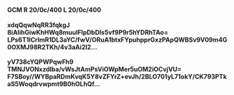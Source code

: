 #### GCM R 20/0c/400 L 20/0c/400
**xdqQqwNqRR3fqkgJ**<br/>**8iAIihGiwKhHWq8muuIFlpDbDls5vf9P9r5hYDRhTAo=**<br/>**LPs6T1ICrlmR1DL3aYC/fwV/ORuA1btxFYpuhpprGxzPApQWBSv9V09m4G0OXMJ98R2TKh/4v3aAi2l2...**<br/><br/>
**yV738cYQPWPqwFh9**<br/>**TMNJVONxzdlba/vWsJtAmPsViOWpMer5uOM2iOCvjVU=**<br/>**F7SBoy//WYBpaRDmKvqK5Y8vZFYrZ+evJh/2BLO701yL71okY/CK793PTkaS5Woqdrvwpmt9B0hOLhQf...**